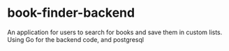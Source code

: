 # book-finder-backend
An application for users to search for books and save them in custom lists. Using Go for the backend code, and postgresql
